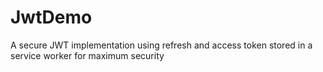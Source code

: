 # JwtDemo
A secure JWT implementation using refresh and access token stored in a service worker for maximum security

